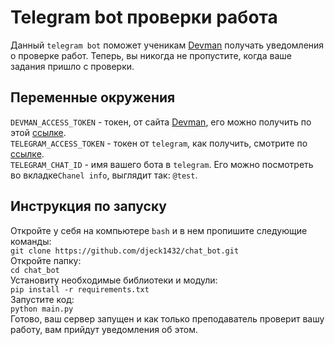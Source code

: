 # Telegram bot проверки работа 

Данный ```telegram bot``` поможет ученикам <a href='https://dvmn.org/'>Devman</a> получать уведомления о проверке работ.
Теперь, вы никогда не пропустите, когда ваше задания пришло с проверки.

## Переменные окружения 

```DEVMAN_ACCESS_TOKEN``` - токен, от сайта <a href='https://dvmn.org/'>Devman</a>, его можно получить по этой <a href='https://dvmn.org/api/docs/'>ссылке</a>.
<br>
```TELEGRAM_ACCESS_TOKEN``` - токен от ```telegram```, как получить, смотрите по <a href='https://romua1d.ru/kak-poluchit-token-bota-telegram-api/'>ссылке</a>.
<br>
```TELEGRAM_CHAT_ID``` - имя вашего бота в ```telegram```. Его можно посмотреть во вкладке```Chanel info```,
выглядит так: ```@test```.

## Инструкция по запуску  

Откройте у себя на компьютере ```bash``` и в нем пропишите следующие команды: 
<br>
```git clone https://github.com/djeck1432/chat_bot.git```
<br>
Откройте папку:
<br>
```cd chat_bot ```
<br>
Установиту необходимые библиотеки и модули:
<br>
```pip install -r requirements.txt```
<br>
Запустите код: 
<br>
```python main.py ```
<br>
Готово, ваш сервер запущен и как только преподаватель проверит вашу работу, вам прийдут уведомления об этом. 
